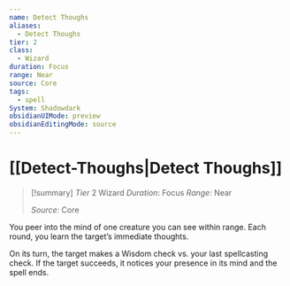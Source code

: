 ```yaml
---
name: Detect Thoughs
aliases:
  - Detect Thoughs
tier: 2
class:
  - Wizard
duration: Focus
range: Near
source: Core
tags:
  - spell
System: Shadowdark
obsidianUIMode: preview
obsidianEditingMode: source
---
```

# [[Detect-Thoughs|Detect Thoughs]]

>[!summary]
> *Tier* 2
> Wizard
> *Duration*: Focus
> *Range*: Near
> 
> *Source:* Core

You peer into the mind of one creature you can see within range. Each round, you learn the target’s immediate thoughts.

On its turn, the target makes a Wisdom check vs. your last spellcasting check. If the target succeeds, it notices your presence in its mind and the spell ends.


